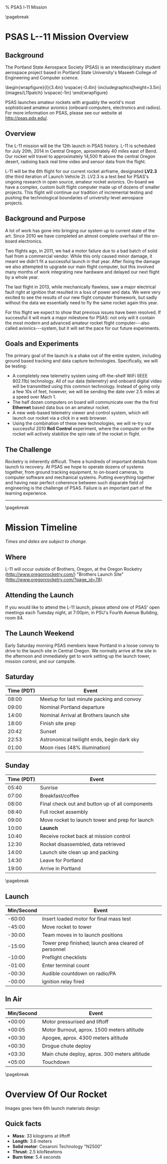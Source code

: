 % PSAS l-11 Mission

\pagebreak

# PSAS L--11 Mission Overview

## Background

The Portland State Aerospace Society (PSAS) is an interdisciplinary student aerospace project based in Portland State University's Maseeh College of Engineering and Computer science. 

\begin{wrapfigure}{l}{3.4in}
  \vspace{-0.4in}
    \includegraphics[height=3.5in]{images/L11patch}
  \vspace{-1in}
\end{wrapfigure}

PSAS launches amateur rockets with arguably the world's most sophisticaed amateur avionics (onboard computers, electronics and radios). For more information on PSAS, please see our website at http://psas.pdx.edu/.

## Overview

The  L-11 mission will be the 12th launch in PSAS history. L-11 is scheduled for July 20th, 2014 in Central Oregon, aproximately 40 miles east of Bend. Our rocket will travel to approximately 14,500 ft above the central Oregon desert, radioing back real time video and sensor data from the flight.

L-11 will be the 6th flight for our current rocket airframe, designated **LV2.3** (the third iteration of Launch Vehicle 2). LV2.3 is a test bed for PSAS's ongoing research in open source, amateur rocket avionics. On-board we have a complex, custom built flight computer made
up of dozens of smaller projects. This flight will continue our tradition of incremental testing and pushing the technological boundaries of university-level aerospace projects.

## Background and Purpose

A lot of work has gone into bringing our system up to current state of the art. Since 2010 we have completed an almost complete overhaul of the on-board electronics.

Two flights ago, in 2011,  we had a motor failure due to a bad batch of solid fuel from a commercial vendor. While this only caused minor damage, it meant we didn't fit a successful launch in that year. After fixing the damage we also attempted to upgrade our main flight computer, but this involved many months of work integrating new hardware and delayed our next flight by a whole year.

The last flight in 2013, while mechanically flawless, saw a major electrical fault right at ignition that resulted in a loss of power and data. We were very excited to see the results of our new flight computer framework, but sadly without the data we essentially need to fly the same rocket again this year.

For this flight we expect to show that previous issues have been resolved. If successful it will mark a major milestone for PSAS: not only will it contain the most modern and advanced amateur rocket flight computer---also called avionics---system, but it will set the pace for our future experiments.


## Goals and Experiments

The primary goal of the launch is a shake out of the entire system, including ground based tracking and data capture technologies. Specifically, we will be testing:

- A completely new telemetry system using off-the-shelf WiFi (IEEE 802.11b) technology. All of our data (telemetry) and onboard digital video will be transmitted using this common technology. Instead of going only a few 10s of feet, however, we will be sending the date over 2.5 miles at a speed over Mach 1.
- The half dozen computers on board will communicate over the the first **Ethernet** based data bus on an amateur rocket.
- A new web-based telemetry viewer and control system, which will launch our rocket via a click in a web browser.
- Using the combination of these new technologies, we will re-try our successful 2010 **Roll Control** experiment, where the computer on the rocket will actively stabilize the spin rate of the rocket in flight.

## The Challenge

Rocketry is inherently difficult. There a hundreds of important details from launch to recovery. At PSAS we hope to operate dozens of systems together, from ground tracking equipment, to on-board cameras, to computer software and mechanical systems. Putting everything together and having near perfect coherence between such disparate field of engineering is the challenge of PSAS. Failure is an important part of the learning experience.

--------------------------------------------------------------------------------

\pagebreak


# Mission Timeline

_Times and dates are subject to change._

## Where

L-11 will occur outside of Brothers, Oregon, at the Oregon Rocketry (http://www.oregonrocketry.com/)  "Brothers Launch Site" (http://www.oregonrocketry.com/?page_id=78).

## Attending the Launch

If you would like to attend the L-11 launch, please attend one of PSAS' open meetings each Tuesday night, at 7:00pm, in PSU's Fourth Avenue Building, room 84.

## The Launch Weekend

Early Saturday morning PSAS members leave Portland in a loose convoy to drive to the launch site in Central Oregon. We normally arrive at the site in the afternoon and immediately get to work setting up the launch tower, mission control, and our campsite. 

## Saturday

 **Time** (PDT) | **Event**
 -------------- | ---------
  08:00         | Meetup for last minute packing and convoy
  09:00         | Nominal Portland departure
  14:00         | Nominal Arrival at Brothers launch site
  18:00         | Finish site prep
  20:42         | Sunset
  22:53         | Astronomical twilight ends, begin dark sky
  01:00         | Moon rises (48% illumination)

## Sunday

 **Time** (PDT) | **Event**
 -------------- | ---------
  05:40         | Sunrise
  07:00         | Breakfast/coffee
  08:00         | Final check out and button up of all components
  08:40         | Full rocket assembly
  09:00         | Move rocket to launch tower and prep for launch
  10:00         | **Launch**
  10:40         | Receive rocket back at mission control
  12:30         | Rocket disassembled, data retrieved
  14:00         | Launch site clean up and packing
  14:30         | Leave for Portland
  19:00         | Arrive in Portland


\pagebreak


## Launch

 Min/Second | Event
 ---------- | -----
  -60:00    | Insert loaded motor for final mass test
  -45:00    | Move rocket to tower
  -30:00    | Team moves in to launch positions
  -15:00    | Tower prep finished; launch area cleared of personnel
  -10:00    | Preflight checklists
  -01:00    | Enter terminal count
  -00:30    | Audible countdown on radio/PA
  -00:00    | Ignition relay fired

## In Air

 Min/Second | Event
 ---------- | -----
  +00:00    | Motor pressurised and liftoff
  +00:05    | Motor Burnout, aprox. 1500 meters altitude
  +00:30    | Apogee, aprox. 4300 meters altitude
  +00:30    | Drogue chute deploy
  +03:30    | Main chute deploy, aprox. 300 meters altitude
  +05:00    | Touchdown


\pagebreak

# Overview Of Our Rocket

Images goes here
6th launch
materials
design


## Quick facts

 - **Mass**: 33 kilograms at liftoff
 - **Length**: 3.6 meters
 - **Solid motor**: Cesaroni Technology "N2500"
 - **Thrust**: 2.5  kiloNewtons
 - **Burn time**: 5.4 seconds




